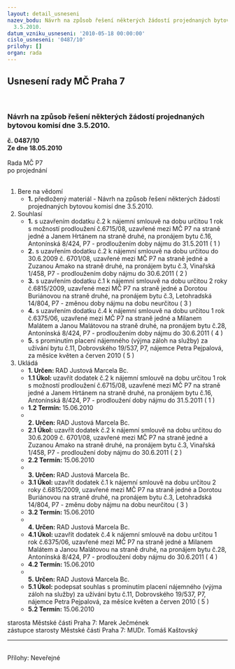 ```yaml
---
layout: detail_usneseni
nazev_bodu: Návrh na způsob řešení některých žádostí projednaných bytovou komisí dne
  3.5.2010.
datum_vzniku_usneseni: '2010-05-18 00:00:00'
cislo_usneseni: '0487/10'
prilohy: []
organ: rada
---
```

<div id="ucUsn_pList" class="usn">
	<span><h2>Usnesení rady MČ Praha 7 </h2>
<br></span><div class="standBody">
<span><h3>Návrh na způsob řešení některých žádostí projednaných bytovou komisí dne 3.5.2010.</h3></span><div class="center">
		<strong>č. 0487/10</strong><br>
	</div>
<div class="center">
		<strong>Ze dne 18.05.2010</strong><br><br>
	</div>Rada MČ P7<br> po projednání<br><br><ol>
<li>Bere na vědomí<ul><li>
<strong>1.</strong> předložený materiál - Návrh na způsob řešení některých žádostí projednaných bytovou komisí dne 3.5.2010.</li></ul>
</li>
<li>Souhlasí<ul>
<li>
<strong>1.</strong> s uzavřením dodatku č.2 k nájemní smlouvě na dobu určitou 1 rok s možností prodloužení č.6715/08, uzavřené mezi MČ P7 na straně jedné a Janem Hrtánem na straně druhé, na pronájem bytu č.16, Antonínská 8/424, P7 - prodloužením doby nájmu do 31.5.2011  ( 1 )</li>
<li>
<strong>2.</strong> s uzavřením dodatku č.2 k nájemní smlouvě na dobu určitou do 30.6.2009 č. 6701/08, uzavřené mezi MČ P7 na straně jedné a Zuzanou Amako na straně druhé, na pronájem bytu č.3, Vinařská 1/458, P7 - prodloužením doby nájmu do 30.6.2011  ( 2 )</li>
<li>
<strong>3.</strong> s uzavřením dodatku č.1 k nájemní smlouvě na dobu určitou 2 roky č.6815/2009, uzavřené mezi MČ P7 na straně jedné a Dorotou Buriánovou na straně druhé, na pronájem bytu č.3, Letohradská 14/804, P7 - změnou doby nájmu na dobu neurčitou  ( 3 )</li>
<li>
<strong>4.</strong> s uzavřením dodatku č.4 k nájemní smlouvě na dobu určitou 1 rok č.6375/06, uzavřené mezi MČ P7 na straně jedné a Milanem Malátem a Janou Malátovou na straně druhé, na pronájem bytu č.28, Antonínská 8/424, P7 - prodloužením doby nájmu do 30.6.2011  ( 4 )</li>
<li>
<strong>5.</strong> s prominutím placení nájemného (výjma záloh na služby) za užívání bytu č.11, Dobrovského 19/537, P7, nájemce Petra Pejpalová, za měsíce květen a červen 2010  ( 5 )   </li>
</ul>
</li>
<li>Ukládá<ul>
<li>
<strong>1. Určen: </strong>RAD Justová Marcela Bc.</li>
<li>
<strong>1.1 Úkol: </strong>uzavřít dodatek č.2 k nájemní smlouvě na dobu určitou 1 rok s možností prodloužení č.6715/08, uzavřené mezi MČ P7 na straně jedné a Janem Hrtánem na straně druhé, na pronájem bytu č.16, Antonínská 8/424, P7 - prodloužení doby nájmu do 31.5.2011  ( 1 )</li>
<li>
<strong>1.2 Termín: </strong>15.06.2010</li>
<li>
<strong><br>2. Určen: </strong>RAD Justová Marcela Bc.</li>
<li>
<strong>2.1 Úkol: </strong>uzavřít dodatek č.2 k nájemní smlouvě na dobu určitou do 30.6.2009 č. 6701/08, uzavřené mezi MČ P7 na straně jedné a Zuzanou Amako na straně druhé, na pronájem bytu č.3, Vinařská 1/458, P7 - prodloužení doby nájmu do 30.6.2011  ( 2 )</li>
<li>
<strong>2.2 Termín: </strong>15.06.2010</li>
<li>
<strong><br>3. Určen: </strong>RAD Justová Marcela Bc.</li>
<li>
<strong>3.1 Úkol: </strong>uzavřít dodatek č.1 k nájemní smlouvě na dobu určitou 2 roky č.6815/2009, uzavřené mezi MČ P7 na straně jedné a Dorotou Buriánovou na straně druhé, na pronájem bytu č.3, Letohradská 14/804, P7 - změnu doby nájmu na dobu neurčitou  ( 3 )</li>
<li>
<strong>3.2 Termín: </strong>15.06.2010</li>
<li>
<strong><br>4. Určen: </strong>RAD Justová Marcela Bc.</li>
<li>
<strong>4.1 Úkol: </strong>uzavřít dodatek č.4 k nájemní smlouvě na dobu určitou 1 rok č.6375/06, uzavřené mezi MČ P7 na straně jedné a Milanem Malátem a Janou Malátovou na straně druhé, na pronájem bytu č.28, Antonínská 8/424, P7 - prodloužení doby nájmu do 30.6.2011  ( 4 )</li>
<li>
<strong>4.2 Termín: </strong>15.06.2010</li>
<li>
<strong><br>5. Určen: </strong>RAD Justová Marcela Bc.</li>
<li>
<strong>5.1 Úkol: </strong>podepsat souhlas s prominutím placení nájemného (výjma záloh na služby) za užívání bytu č.11, Dobrovského 19/537, P7, nájemce Petra Pejpalová, za měsíce květen a červen 2010  ( 5 )</li>
<li>
<strong>5.2 Termín: </strong>15.06.2010</li>
</ul>
</li>
</ol>starosta Městské části Praha 7: Marek Ječmének<br>zástupce starosty Městské části Praha 7: MUDr. Tomáš Kaštovský <hr>
<br>Přílohy: Neveřejné</div>
</div>